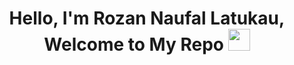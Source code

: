 <h1 align="center"> Hello, I'm Rozan Naufal Latukau, <td/> Welcome to My Repo </b>
<img src="https://media.giphy.com/media/hvRJCLFzcasrR4ia7z/giphy.gif" width="35"></h1>
